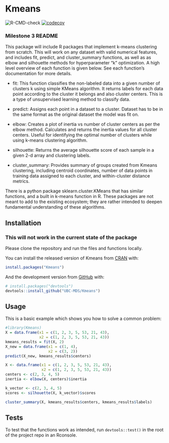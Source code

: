 
<!-- README.md is generated from README.Rmd. Please edit that file -->

# Kmeans

<!-- badges: start -->
![R-CMD-check](https://github.com/UBC-MDS/KmeansR/workflows/R-CMD-check/badge.svg)
[![codecov](https://codecov.io/gh/UBC-MDS/KmeansR/branch/master/graph/badge.svg)](https://codecov.io/gh/UBC-MDS/KmeansR)
<!-- badges: end -->

### Milestone 3 README

This package will include R packages that implement k-means clustering
from scratch. This will work on any dataset with valid numerical
features, and includes fit, predict, and cluster\_summary functions, as
well as as elbow and silhouette methods for hyperparameter “k”
optimization. A high level overview of each function is given below. See
each function’s documentation for more details.

  - fit: This function classifies the non-labeled data into a given
    number of clusters k using simple KMeans algorithm. It returns
    labels for each data point according to the cluster it belongs and
    also cluster centers. This is a type of unsupervised learning method
    to classify data.

  - predict: Assigns each point in a dataset to a cluster. Dataset has
    to be in the same format as the original dataset the model was fit
    on.

  - elbow: Creates a plot of inertia vs number of cluster centers as per
    the elbow method. Calculates and returns the inertia values for all
    cluster centers. Useful for identifying the optimal number of
    clusters while using k-means clustering algorithm.

  - silhouette: Returns the average silhouette score of each sample in a
    given 2-d array and clustering labels.

  - cluster\_summary: Provides summary of groups created from Kmeans
    clustering, including centroid coordinates, number of data points in
    training data assigned to each cluster, and within-cluster distance
    metrics.

There is a python package sklearn.cluster.KMeans that has similar
functions, and a built in k-means function in R. These packages are not
meant to add to the existing ecosystem; they are rather intended to
deepen fundamental understanding of these algorithms.

## Installation

### This will not work in the current state of the package

Please clone the repository and run the files and functions locally.

You can install the released version of Kmeans from
[CRAN](https://CRAN.R-project.org) with:

``` r
install.packages("Kmeans")
```

And the development version from [GitHub](https://github.com/) with:

``` r
# install.packages("devtools")
devtools::install_github("UBC-MDS/Kmeans")
```

## Usage

This is a basic example which shows you how to solve a common problem:

``` r
#library(Kmeans)
X = data.frame(x1 = c(1, 2, 3, 5, 53, 21, 43),
               x2 = c(1, 2, 3, 5, 53, 21, 43))
kmeans_results = fit(X, 2)
X_new = data.frame(x1 = c(1, 4),
                   x2 = c(3, 2))
predict(X_new, kmeans_results$centers)

X <- data.frame(x1 = c(1, 2, 3, 5, 53, 21, 43),
                x2 = c(1, 2, 3, 5, 53, 21, 43))
centers <- c(2, 3, 4, 5)
inertia <- elbow(X, centers)$inertia

k_vector <- c(2, 3, 4, 5)
scores <- silhouette(X, k_vector)$scores

cluster_summary(X, kmeans_results$centers, kmeans_results$labels)
```

## Tests

To test that the functions work as intended, run `devtools::test()` in
the root of the project repo in an Rconsole.
